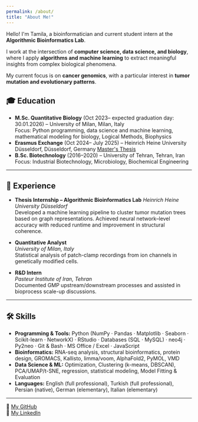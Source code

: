 ```yaml
---
permalink: /about/
title: "About Me!"
---
```


Hello! I'm Tamila, a bioinformatician and current student intern at the **Algorithmic Bioinformatics Lab**.

I work at the intersection of **computer science, data science, and biology**, where I apply **algorithms and machine learning** to extract meaningful insights from complex biological phenomena.  

My current focus is on **cancer genomics**, with a particular interest in **tumor mutation and evolutionary patterns**.

## 🎓 Education
- **M.Sc. Quantitative Biology** (Oct 2023– expected graduation day: 30.01.2026) – University of Milan, Milan, Italy  
  Focus: Python programming, data science and machine learning, mathematical modeling for biology, Logical Methods, Biophysics  
- **Erasmus Exchange** (Oct 2024– July 2025) – Heinrich Heine University Düsseldorf, Düsseldorf, Germany
  [Master's Thesis](https://tamilaam.github.io/thesis-tumor-mutation-trees/)
- **B.Sc. Biotechnology** (2016–2020) – University of Tehran, Tehran, Iran
  Focus: Industrial Biotechnology, Microbiology, Biochemical Engineering  

---

## 💼 Experience
  
- **Thesis Internship – Algorithmic Bioinformatics Lab**
  *Heinrich Heine University Düsseldorf*  
  Developed a machine learning pipeline to cluster tumor mutation trees based on graph representations.
  Achieved neural network–level accuracy with reduced runtime and improvement in structural coherence. 

- **Quantitative Analyst**  
  *University of Milan, Italy*  
  Statistical analysis of patch-clamp recordings from ion channels in genetically modified cells.  

- **R&D Intern**  
  *Pasteur Institute of Iran, Tehran*  
  Documented GMP upstream/downstream processes and assisted in bioprocess scale-up discussions.

---

## 🛠️ Skills
- **Programming & Tools:** Python (NumPy · Pandas · Matplotlib · Seaborn · Scikit-learn · NetworkX) · RStudio · 
Databases (SQL · MySQL)  · neo4j · Py2neo · Git & Bash · MS Office / Excel · JavaScript 
- **Bioinformatics:** RNA-seq analysis, structural bioinformatics, protein design, GROMACS, Kallisto, limma/voom, AlphaFold2, PyMOL, VMD  
- **Data Science & ML:** Optimization, Clustering (k-means, DBSCAN), PCA/UMAP/t-SNE, regression, statistical modeling, Model Fitting & Evaluation
- **Languages:** English (full professional), Turkish (full professional), Persian (native), German (elementary), Italian (elementary)

---

🔗 [My GitHub](https://github.com/tamilaam)  
🔗 [My LinkedIn](https://www.linkedin.com/in/tamila-abbasali/)
